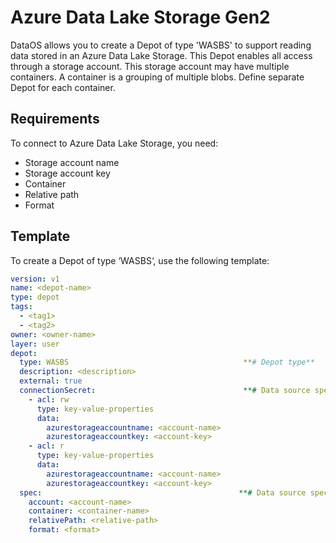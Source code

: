 # **Azure Data Lake Storage Gen2**

DataOS allows you to create a Depot of type 'WASBS' to support reading data stored in an Azure Data Lake Storage. This Depot enables all access through a storage account. This storage account may have multiple containers. A container is a grouping of multiple blobs. Define separate Depot for each container.

## **Requirements**

To connect to Azure Data Lake Storage, you need:

- Storage account name
- Storage account key
- Container
- Relative path
- Format

## **Template**

To create a Depot of type ‘WASBS‘, use the following template:

```yaml
version: v1
name: <depot-name>
type: depot
tags:
  - <tag1>
  - <tag2>
owner: <owner-name>
layer: user
depot:
  type: WASBS                                       **# Depot type**
  description: <description>
  external: true
  connectionSecret:                                 **# Data source specific configurations**
    - acl: rw
      type: key-value-properties
      data:
        azurestorageaccountname: <account-name>
        azurestorageaccountkey: <account-key>
    - acl: r
      type: key-value-properties
      data:
        azurestorageaccountname: <account-name>
        azurestorageaccountkey: <account-key>
  spec:                                            **# Data source specific configurations**
    account: <account-name>
    container: <container-name>
    relativePath: <relative-path>
    format: <format>
```